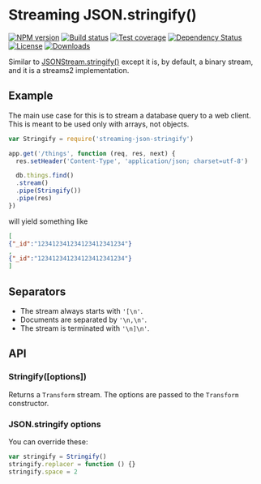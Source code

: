 # Streaming JSON.stringify()

[![NPM version][npm-image]][npm-url]
[![Build status][travis-image]][travis-url]
[![Test coverage][coveralls-image]][coveralls-url]
[![Dependency Status][david-image]][david-url]
[![License][license-image]][license-url]
[![Downloads][downloads-image]][downloads-url]

Similar to [JSONStream.stringify()](https://github.com/dominictarr/JSONStream#jsonstreamstringifyopen-sep-close) except it is, by default, a binary stream, and it is a streams2 implementation.

## Example

The main use case for this is to stream a database query to a web client.
This is meant to be used only with arrays, not objects.

```js
var Stringify = require('streaming-json-stringify')

app.get('/things', function (req, res, next) {
  res.setHeader('Content-Type', 'application/json; charset=utf-8')

  db.things.find()
  .stream()
  .pipe(Stringify())
  .pipe(res)
})
```

will yield something like

```json
[
{"_id":"123412341234123412341234"}
,
{"_id":"123412341234123412341234"}
]

```

## Separators

* The stream always starts with `'[\n'`.
* Documents are separated by `'\n,\n'`.
* The stream is terminated with `'\n]\n'`.

## API

### Stringify([options])

Returns a `Transform` stream.
The options are passed to the `Transform` constructor.

### JSON.stringify options

You can override these:

```js
var stringify = Stringify()
stringify.replacer = function () {}
stringify.space = 2
```

[gitter-image]: https://badges.gitter.im/stream-utils/streaming-json-stringify.png
[gitter-url]: https://gitter.im/stream-utils/streaming-json-stringify
[npm-image]: https://img.shields.io/npm/v/streaming-json-stringify.svg?style=flat-square
[npm-url]: https://npmjs.org/package/streaming-json-stringify
[github-tag]: http://img.shields.io/github/tag/stream-utils/streaming-json-stringify.svg?style=flat-square
[github-url]: https://github.com/stream-utils/streaming-json-stringify/tags
[travis-image]: https://img.shields.io/travis/stream-utils/streaming-json-stringify.svg?style=flat-square
[travis-url]: https://travis-ci.org/stream-utils/streaming-json-stringify
[coveralls-image]: https://img.shields.io/coveralls/stream-utils/streaming-json-stringify.svg?style=flat-square
[coveralls-url]: https://coveralls.io/r/stream-utils/streaming-json-stringify
[david-image]: http://img.shields.io/david/stream-utils/streaming-json-stringify.svg?style=flat-square
[david-url]: https://david-dm.org/stream-utils/streaming-json-stringify
[license-image]: http://img.shields.io/npm/l/streaming-json-stringify.svg?style=flat-square
[license-url]: LICENSE
[downloads-image]: http://img.shields.io/npm/dm/streaming-json-stringify.svg?style=flat-square
[downloads-url]: https://npmjs.org/package/streaming-json-stringify
